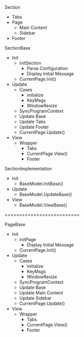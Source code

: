 

Section
  - Tabs
  - Page
    - Main Content
    - Sidebar
  - Footer

SectionBase
- Init
  - initSection
    - Parse Configuration
    - Display Initial Message
  - CurrentPage.Init()
- Update
  - Cases
    - initialize
    - KeyMsgs
    - WindowResize
  - SyncProgramContext
  - Update Base
  - Update Tabs
  - Update Footer
  - CurrentPage.Update()
- View
  - Wrapper
    - Tabs
    - CurrentPage.View()
    - Footer

SectionImplementation
- Init
  - BaseModel.InitBase()
- Update
  - BaseModel.UpdateBase()
- View
  - BaseModel.ViewBase()

==========================

PageBase
- Init
  - initPage
    - Display Initial Message
  - CurrentPage.Init()
- Update
  - Cases
    - initialize
    - KeyMsgs
    - WindowResize
  - SyncProgramContext
  - Update Base
  - Update Main Content
  - Update Sidebar
  - CurrentPage.Update()
- View
  - Wrapper
    - Tabs
    - CurrentPage.View()
    - Footer

